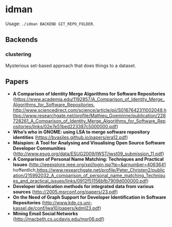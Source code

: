 # idman

Usage: `./idman BACKEND GIT_REPO_FOLDER`.

## Backends

### clustering

Mysterious set-based approach that does things to a dataset.

## Papers

* **A Comparison of Identity Merge Algorithms for Software Repositories** (<https://www.academia.edu/1192857/A_Comparison_of_Identity_Merge_Algorithms_for_Software_Repositories>, <http://www.sciencedirect.com/science/article/pii/S0167642311002048>,<https://www.researchgate.net/profile/Mathieu_Goeminne/publication/228728261_A_Comparison_of_Identity_Merge_Algorithms_for_Software_Repositories/links/02e7e51bed223387c5000000.pdf>)
* **Who’s who in GNOME: using LSA to merge software repository identities** (<https://bvasiles.github.io/papers/era12.pdf>)
* **Maispion: A Tool for Analysing and Visualising Open Source Software Developer Communities** (<http://www.esug.org/data/ESUG2009/IWST/iwst09_submission_11.pdf>)
* **A Comparison of Personal Name Matching: Techniques and Practical Issues** (<http://ieeexplore.ieee.org/xpl/login.jsp?tp=&arnumber=4063641> hoffentlich,<https://www.researchgate.net/profile/Peter_Christen2/publication/215992032_A_comparison_of_personal_name_matching_Techniques_and_practical_issues/links/0912f51156bfb7909d000000.pdf>)
* **Developer identication methods for integrated data from various sources** (<http://2005.msrconf.org/papers/23.pdf>)
* **On the Need of Graph Support for Developer Identification in Software Repositories** (<http://www.kde.cs.uni-kassel.de/conf/lwa10/papers/kdml23.pdf>)
* **Mining Email Social Networks** (<http://macbeth.cs.ucdavis.edu/msr06.pdf>)
